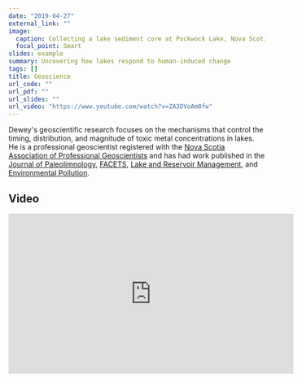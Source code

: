 ```yaml
---
date: "2019-04-27"
external_link: ""
image:
  caption: Collecting a lake sediment core at Pockwock Lake, Nova Scotia.
  focal_point: Smart
slides: example
summary: Uncovering how lakes respond to human-induced change
tags: []
title: Geoscience
url_code: ""
url_pdf: ""
url_slides: ""
url_video: "https://www.youtube.com/watch?v=ZA3DVoAm0fw"
---
```


Dewey's geoscientific research focuses on the mechanisms that control the timing, distribution, and magnitude of toxic metal concentrations in lakes. He is a professional geoscientist registered with the [Nova Scotia Association of Professional Geoscientists](https://www.geoscientistsns.ca/) and has had work published in the [Journal of Paleolimnology](https://doi.org/10.1007/s10933-016-9919-x), [FACETS](https://doi.org/10.1139/facets-2017-0004), [Lake and Reservoir Management](https://doi.org/10.1080/10402381.2018.1461715), and [Environmental Pollution](https://doi.org/10.1016/j.envpol.2019.03.001).

## Video

<iframe width="560" height="315" src="https://www.youtube.com/embed/ZA3DVoAm0fw" frameborder="0" allow="accelerometer; autoplay; encrypted-media; gyroscope; picture-in-picture" allowfullscreen></iframe>
